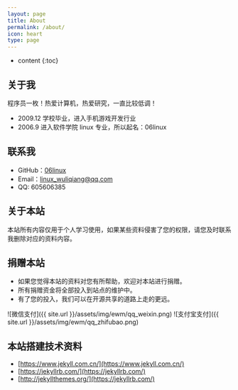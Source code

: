 ```yaml
---
layout: page
title: About
permalink: /about/
icon: heart
type: page
---
```


* content
{:toc}

## 关于我


程序员一枚！热爱计算机，热爱研究，一直比较低调！


* 2009.12 学校毕业，进入手机游戏开发行业
* 2006.9 进入软件学院 linux 专业，所以起名：06linux 


## 联系我

* GitHub：[06linux](https://github.com/06linux)
* Email：linux_wuliqiang@qq.com
* QQ: 605606385


## 关于本站

本站所有内容仅用于个人学习使用，如果某些资料侵害了您的权限，请您及时联系我删除对应的资料内容。


## 捐赠本站

* 如果您觉得本站的资料对您有所帮助，欢迎对本站进行捐赠。
* 所有捐赠资金将全部投入到站点的维护中。
* 有了您的投入，我们可以在开源共享的道路上走的更远。


![微信支付]({{ site.url }}/assets/img/ewm/qq_weixin.png) ![支付宝支付]({{ site.url }}/assets/img/ewm/qq_zhifubao.png)


## 本站搭建技术资料

* [https://www.jekyll.com.cn/](https://www.jekyll.com.cn/)
* [https://jekyllrb.com/](https://jekyllrb.com/)
* [http://jekyllthemes.org/](https://jekyllrb.com/)




